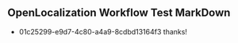 ## OpenLocalization Workflow Test MarkDown
* 01c25299-e9d7-4c80-a4a9-8cdbd13164f3 thanks!

<!--HONumber=Sep16_HO1-->


